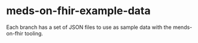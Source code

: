# meds-on-fhir-example-data

Each branch has a set of JSON files to use as sample data with the mends-on-fhir tooling.